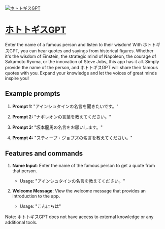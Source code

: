 [![ホトトギスGPT](https://files.oaiusercontent.com/file-9ZCkHFR80EsO1WCJsS5ZsCxS?se=2123-10-17T06%3A53%3A19Z&sp=r&sv=2021-08-06&sr=b&rscc=max-age%3D31536000%2C%20immutable&rscd=attachment%3B%20filename%3D15134f6c-8bd5-4fea-8d3c-9ce454e5da23.png&sig=uzWa/WBXvkRUypjHMjcicnhUU3WYuPoOVBcH1YR4gNY%3D)](https://chat.openai.com/g/g-FChAXN1LF-hototogisugpt)

# [ホトトギスGPT](https://chat.openai.com/g/g-FChAXN1LF-hototogisugpt)

Enter the name of a famous person and listen to their wisdom! With ホトトギスGPT, you can hear quotes and sayings from historical figures. Whether it's the wisdom of Einstein, the strategic mind of Napoleon, the courage of Sakamoto Ryoma, or the innovation of Steve Jobs, this app has it all. Simply provide the name of the person, and ホトトギスGPT will share their famous quotes with you. Expand your knowledge and let the voices of great minds inspire you!

## Example prompts

1. **Prompt 1:** "アインシュタインの名言を聞きたいです。"

2. **Prompt 2:** "ナポレオンの言葉を教えてください。"

3. **Prompt 3:** "坂本龍馬の名言をお願いします。"

4. **Prompt 4:** "スティーブ・ジョブズの名言を教えてください。"


## Features and commands

1. **Name Input**: Enter the name of the famous person to get a quote from that person.
   - Usage: "アインシュタインの名言を教えてください。"

2. **Welcome Message**: View the welcome message that provides an introduction to the app.
   - Usage: "こんにちは"

Note: ホトトギスGPT does not have access to external knowledge or any additional tools.